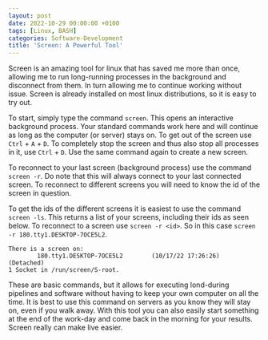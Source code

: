 ```yaml
---
layout: post
date: 2022-10-29 00:00:00 +0100
tags: [Linux, BASH]
categories: Software-Development
title: 'Screen: A Powerful Tool'
---
```


Screen is an amazing tool for linux that has saved me more than once, allowing me to run long-running processes in the background and disconnect from them. In turn allowing me to continue working without issue. Screen is already installed on most linux distributions, so it is easy to try out.

To start, simply type the command `screen`. This opens an interactive background process. Your standard commands work here and will continue as long as the computer (or server) stays on. To get out of the screen use `Ctrl` + `A` + `D`. To completely stop the screen and thus also stop all processes in it, use `Ctrl` + `D`. Use the same command again to create a new screen. 

To reconnect to your last screen (background process) use the command `screen -r`. Do note that this will always connect to your last connected screen. To reconnect to different screens you will need to know the id of the screen in question.

To get the ids of the different screens it is easiest to use the command `screen -ls`. This returns a list of your screens, including their ids as seen below. To reconnect to a screen use `screen -r <id>`. So in this case `screen -r 180.tty1.DESKTOP-7OCE5L2`.
```
There is a screen on:
        180.tty1.DESKTOP-7OCE5L2        (10/17/22 17:26:26)     (Detached)
1 Socket in /run/screen/S-root.
```

These are basic commands, but it allows for executing lond-during pipelines and software without having to keep your own computer on all the time. It is best to use this command on servers as you know they will stay on, even if you walk away. With this tool you can also easily start something at the end of the work-day and come back in the morning for your results. Screen really can make live easier.
